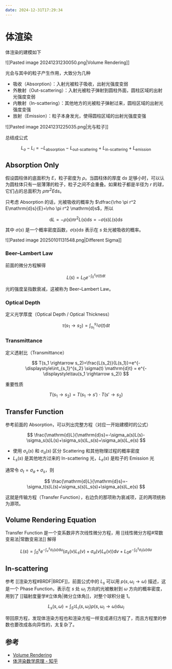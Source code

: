 ```yaml
---
date: 2024-12-31T17:29:34
---
```


# 体渲染

体渲染的建模如下

![[Pasted image 20241231230050.png|Volume Rendering]]

光会与其中的粒子产生作用，大致分为几种

- 吸收（Absorption）：入射光被粒子吸收，出射光强度变弱
- 外散射（Out-scattering）：入射光被粒子弹射到圆柱外面，圆柱区域的出射光强度变弱
- 内散射（In-scattering）：其他地方的光被粒子弹射过来，圆柱区域的出射光强度变强
- 放射（Emission）：粒子本身发光，使得圆柱区域的出射光强度变强

![[Pasted image 20241231225035.png|光与粒子]]

总结成公式

$$
L_o-L_i=-L_\text{absorption}-L_\text{out-scattering}+L_\text{in-scattering}+L_\text{emission}
$$

## Absorption Only

假设圆柱体的底面积为 $E$，粒子密度为 $\rho$。当圆柱体的厚度 $\mathrm{d}s$ 足够小时，可以认为圆柱体只有一层薄薄的粒子，粒子之间不会重叠。如果粒子都是半径为 $r$ 的球，它们占的总面积为 $\rho \pi r^2 E\mathrm{d}s$。

只考虑 Absorption 的话，光被吸收的概率为 $\dfrac{\rho \pi r^2 E\mathrm{d}s}{E}=\rho \pi r^2 \mathrm{d}s$，所以

$$
\mathrm{d}L=- \rho(s) \pi r^2 L(s)\mathrm{d}s=-\sigma(s)L(s)\mathrm{d}s
$$

其中 $\sigma(s)$ 是一个概率密度函数，$\sigma(s)\mathrm{d}s$ 表示在 $s$ 处光被吸收的概率。

![[Pasted image 20250101131548.png|Different Sigma]]

### Beer–Lambert Law

前面的微分方程解得

$$
L(s)=L_0 e^{-\displaystyle\int_0^s \sigma(t) \mathrm{d}t}
$$

光的强度呈指数衰减，这被称为 Beer–Lambert Law。

### Optical Depth

定义光学厚度（Optical Depth / Optical Thickness）

$$
\tau(s_1 \rightarrow s_2)=\int_{s_1}^{s_2} \sigma(t) \mathrm{d}t
$$

### Transmittance

定义透射比（Transmittance）

$$
T(s_1 \rightarrow s_2)=\frac{L(s_2)}{L(s_1)}=e^{-\displaystyle\int_{s_1}^{s_2} \sigma(t) \mathrm{d}t} = e^{-\displaystyle\tau(s_1 \rightarrow s_2)}
$$

重要性质

$$
T(s_1 \rightarrow s_2)=T(s_1 \rightarrow s') \cdot T(s' \rightarrow s_2)
$$

## Transfer Function

参考前面的 Absorption，可以列出完整方程（对应一开始建模时的公式）

$$
\frac{\mathrm{d}L}{\mathrm{d}s}=-\sigma_a(s)L(s)-\sigma_s(s)L(s)+\sigma_s(s)L_s(s)+\sigma_a(s)L_e(s)
$$

- 使用 $\sigma_s(s)$ 和 $\sigma_a(s)$ 区分 Scattering 和其他物理过程的概率密度
- $L_s(s)$ 是其他地方过来的 In-scattering 光，$L_e(s)$ 是粒子的 Emission 光

通常令 $\sigma_t=\sigma_a+\sigma_s$，则

$$
\frac{\mathrm{d}L}{\mathrm{d}s}=-\sigma_t(s)L(s)+\sigma_s(s)L_s(s)+\sigma_a(s)L_e(s)
$$

这就是传输方程（Transfer Function），右边负的那项称为衰减项，正的两项统称为源项。

## Volume Rendering Equation

Transfer Function 是一个变系数非齐次线性微分方程，用 [[线性微分方程#常数变易法|常数变易法]] 解得

$$
L(s)=\int_0^s e^{-\displaystyle\int_v^s\sigma_t(u)\mathrm{d}u} \bigg (\sigma_s(v)L_s(v)+\sigma_a(v)L_e(v) \bigg) \mathrm{d}v + L_0 e^{-\displaystyle\int_0^s \sigma_t(u)\mathrm{d}u}
$$

## In-scattering

参考 [[渲染方程#BRDF|BRDF]]，前面公式中的 $L_s$ 可以用 $p(s, \omega_i \rightarrow \omega)$ 描述，这是一个 Phase Function，表示在 $s$ 处 $\omega_i$ 方向的光被散射到 $\omega$ 方向的概率密度，用到了 [[辐射度量学#立体角|微分立体角]]，对整个球积分是 $1$。

$$
L_s(s,\omega)=\int_{S^2} L_i(s,\omega_i) p(s, \omega_i \rightarrow \omega) \mathrm{d}\omega_i
$$

带回原方程，发现体渲染方程也和渲染方程一样变成递归方程了，而且方程里的参数也要改成各向异性的，太复杂了。

## 参考

- [Volume Rendering](https://www.scratchapixel.com/lessons/3d-basic-rendering/volume-rendering-for-developers/volume-rendering-summary-equations.html)
- [体渲染数学原理 - 知乎](https://zhuanlan.zhihu.com/p/56710440)
